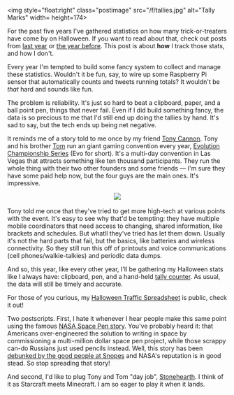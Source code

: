 <!--
.. title: In Praise of the Hand Tally
.. slug: hand-tally
.. link:
.. description:
.. tags: Halloween, Tech
.. date: 2014/10/29 12:00:00
-->

<img style="float:right" class="postimage" src="/f/tallies.jpg" alt="Tally Marks" width= height=174>

For the past five years I've gathered statistics on how many
trick-or-treaters have come by on Halloween.  If you want to read
about that, check out posts from [last year][] or [the year before][].
This post is about **how** I track those stats, and how I
don't.

Every year I'm tempted to build some fancy system to collect
and manage these statistics.  Wouldn't it be fun, say, to wire up
some Raspberry Pi sensor that automatically counts and tweets 
running totals?  It wouldn't be *that* hard and sounds like fun.

The problem is reliability.  It's just so hard to beat a clipboard,
paper, and a ball point pen, things that never fail.  Even if I did
build something fancy, the data is so precious to me that I'd still
end up doing the tallies by hand.  It's sad to say, but the tech
ends up being net negative.

It reminds me of a story told to me once by my friend [Tony Cannon].
Tony and his brother [Tom] run an giant gaming convention every
year, [Evolution Championship Series][evo] (Evo for short).  It's
a multi-day convention in Las Vegas that attracts something like
ten thousand participants.  They run the whole thing with their two
other founders and some friends &mdash; I'm sure they have some
paid help now, but the four guys are the main ones.  It's impressive.

<p align=center><img src="http://evo.shoryuken.com/wp-content/uploads/2014/02/9450177474_3d2e293e9d_b.jpg" width=400></p>

Tony told me once that they've tried to get more high-tech at various
points with the event.  It's easy to see why that'd be tempting:
they have multiple mobile coordinators that need access to changing,
shared information, like brackets and schedules.  But whatll they've
tried has let them down.  Usually it's not the hard parts that fail,
but the basics, like batteries and wireless connectivity.  So they
still run this off of printouts and voice communications (cell
phones/walkie-talkies) and periodic data dumps.

And so, this year, like every other year, I'll be gathering my
Halloween stats like I always have: clipboard, pen, and a hand-held
[tally counter][].  As usual, the data will still be timely and
accurate.

For those of you curious, my 
[Halloween Traffic Spreadsheet][sheet] is public, check it out!

Two postscripts.  First, I hate it whenever I hear people make this same
point using the famous [NASA Space Pen story][ww].  You've probably
heard it: that Americans over-engineered the solution to writing
in space by commissioning a multi-million dollar space pen project,
while those scrappy can-do Russians just used pencils instead.
Well, this story has been [debunked by the good people at Snopes][debunk]
and NASA's reputation is in good stead.  So stop spreading that
story!

And second, I'd like to plug Tony and Tom "day job", [Stonehearth][].
I think of it as Starcraft meets Minecraft.  I am so eager to play
it when it lands.


  [last year]:       /posts/201311halloween-2013.html
  [the year before]: /posts/201210halloween-candy-data.html
  [Tony Cannon]:     https://twitter.com/Pond3r
  [Tom]:             https://twitter.com/ProtomCannon
  [evo]:             http://evo.shoryuken.com/
  [tally counter]:   http://www.amazon.com/STEELMASTER-Counter-Inches-Silver-200100492/dp/B0089KJSFQ/ref=sr_1_3?ie=UTF8&qid=1414563696&sr=8-3&keywords=hand+held+tally+counter
  [sheet]:           https://docs.google.com/spreadsheet/ccc?key=0AnpKmkglpRs5dDh3dWRmRlFVaG0yc08xU0lhTzF1NUE
  [debunk]:          http://www.snopes.com/business/genius/spacepen.asp
  [ww]:              https://www.youtube.com/watch?v=LQy1DH38E5g
  [Stonehearth]:     http://stonehearth.net/

